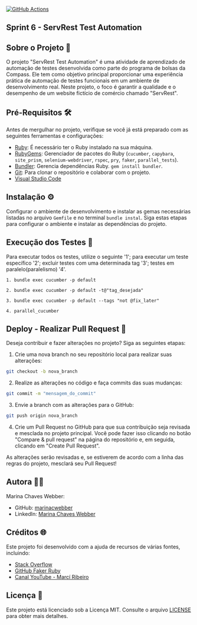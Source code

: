 [![GitHub Actions](https://img.shields.io/github/workflow/status/marinacwebber/PBSprint6_MarinaWebber/issues?label=GitHub%20Actions&logo=github-actions&style=flat-square)](https://github.com/marinacwebber/PBSprint6_MarinaWebber/issues)
## Sprint 6 - ServRest Test Automation

## Sobre o Projeto 🚀
O projeto "ServRest Test Automation" é uma atividade de aprendizado de automação de testes desenvolvida como parte do programa de bolsas da Compass. Ele tem como objetivo principal proporcionar uma experiência prática de automação de testes funcionais em um ambiente de desenvolvimento real. Neste projeto, o foco é garantir a qualidade e o desempenho de um website fictício de comércio chamado "ServRest".

## Pré-Requisitos 🛠️

Antes de mergulhar no projeto, verifique se você já está preparado com as seguintes ferramentas e configurações:

- [Ruby](https://rubyinstaller.org/downloads/): É necessário ter o Ruby instalado na sua máquina.
- [RubyGems](https://rubygems.org/): Gerenciador de pacotes do Ruby (`cucumber`, `capybara`, `site_prism`, `selenium-webdriver`, `rspec`, `pry`, `faker`, `parallel_tests`).
- [Bundler](https://bundler.io/): Gerencia dependências Ruby. `gem install bundler`.
- [Git](https://git-scm.com/downloads): Para clonar o repositório e colaborar com o projeto.
- [Visual Studio Code](https://code.visualstudio.com/)


## Instalação ⚙️

Configurar o ambiente de desenvolvimento e instalar as gemas necessárias listadas no arquivo `Gemfile` e no terminal `bundle instal`.
Siga estas etapas para configurar o ambiente e instalar as dependências do projeto.

## Execução dos Testes 🚀

Para executar todos os testes, utilize o seguinte '1'; para executar um teste específico '2'; excluir testes com uma determinada tag '3'; testes em paralelo(paralelismo) '4'.

```shell
1. bundle exec cucumber -p default

2. bundle exec cucumber -p default -t@"tag_desejada"

3. bundle exec cucumber -p default --tags "not @fix_later"

4. parallel_cucumber
```
## Deploy - Realizar Pull Request 🤖

Deseja contribuir e fazer alterações no projeto? Siga as seguintes etapas:

1. Crie uma nova branch no seu repositório local para realizar suas alterações:

```bash
git checkout -b nova_branch
```
2. Realize as alterações no código e faça commits das suas mudanças:

```bash
git commit -m "mensagem_do_commit"
```
3. Envie a branch com as alterações para o GitHub:
```bash
git push origin nova_branch
```
4. Crie um Pull Request no GitHub para que sua contribuição seja revisada e mesclada no projeto principal. Você pode fazer isso clicando no botão "Compare & pull request" na página do repositório e, em seguida, clicando em "Create Pull Request".

As alterações serão revisadas e, se estiverem de acordo com a linha das regras do projeto, mesclará seu Pull Request!

## Autora 👩‍💻

Marina Chaves Webber:
- GitHub: [marinacwebber](https://github.com/marinacwebber)
- LinkedIn: [Marina Chaves Webber](https://www.linkedin.com/in/marina-chaves-webber-6b844a230/)

## Créditos 🌐

Este projeto foi desenvolvido com a ajuda de recursos de várias fontes, incluindo:

- [Stack Overflow](https://stackoverflow.com/)
- [GitHub Faker Ruby](https://github.com/faker-ruby)
- [Canal YouTube - Marcí Ribeiro](https://www.youtube.com/@marciribeiro)

## Licença 📜 

Este projeto está licenciado sob a Licença MIT. Consulte o arquivo [LICENSE](/LICENCE) para obter mais detalhes.